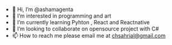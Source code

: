 - 👋 Hi, I’m @ashamagenta
- 👀 I’m interested in programming and art
- 🌱 I’m currently learning Pyhton , React and Reactnative
- 💞️ I’m looking to collaborate on opensource project with C#
- 📫 How to reach me please email me at chsahrial@gmail.com

<!---
ashamagenta/ashamagenta is a ✨ special ✨ repository because its `README.md` (this file) appears on your GitHub profile.
You can click the Preview link to take a look at your changes.
--->

